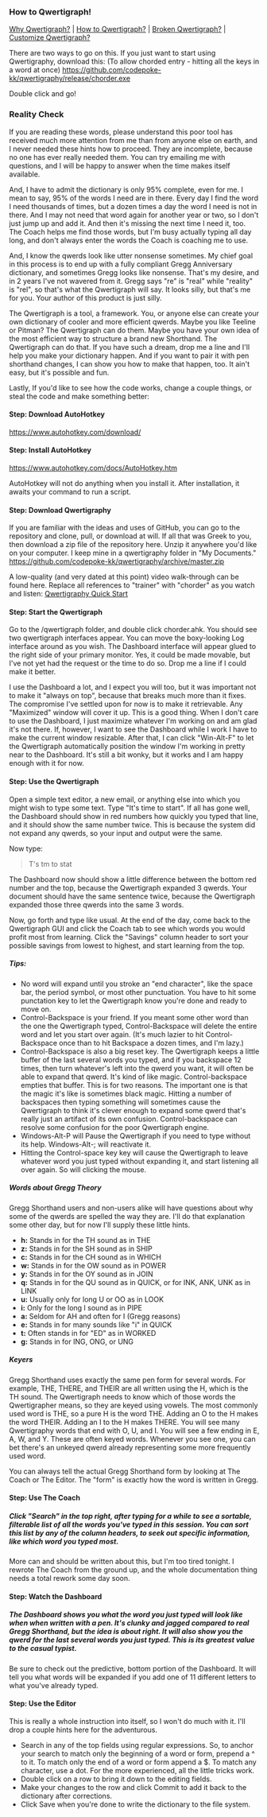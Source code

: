 ### How to Qwertigraph!

[Why Qwertigraph?](https://github.com/codepoke-kk/qwertigraphy/blob/master/WhyQwertigraph.md) | 
[How to Qwertigraph?](https://github.com/codepoke-kk/qwertigraphy/blob/master/HowQwertigraph.md) | 
[Broken Qwertigraph?](https://github.com/codepoke-kk/qwertigraphy/blob/master/FixQwertigraph.md) | 
[Customize Qwertigraph?](https://github.com/codepoke-kk/qwertigraphy/blob/master/CustomizeQwertigraph.md)

There are two ways to go on this. If you just want to start using Qwertigraphy, download this:
(To allow chorded entry - hitting all the keys in a word at once)
https://github.com/codepoke-kk/qwertigraphy/release/chorder.exe

Double click and go!

### Reality Check 
If you are reading these words, please understand this poor tool has received much more attention from me than from anyone else on earth, and I never needed these hints how to proceed. They are incomplete, because no one has ever really needed them. You can try emailing me with questions, and I will be happy to answer when the time makes itself available. 

And, I have to admit the dictionary is only 95% complete, even for me. I mean to say, 95% of the words I need are in there. Every day I find the word I need thousands of times, but a dozen times a day the word I need is not in there. And I may not need that word again for another year or two, so I don't just jump up and add it. And then it's missing the next time I need it, too. The Coach helps me find those words, but I'm busy actually typing all day long, and don't always enter the words the Coach is coaching me to use. 

And, I know the qwerds look like utter nonsense sometimes. My chief goal in this process is to end up with a fully compliant Gregg Anniversary dictionary, and sometimes Gregg looks like nonsense. That's my desire, and in 2 years I've not wavered from it. Gregg says "re" is "real" while "reality" is "rel", so that's what the Qwertigraph will say. It looks silly, but that's me for you. Your author of this product is just silly.

The Qwertigraph is a tool, a framework. You, or anyone else can create your own dictionary of cooler and more efficient qwerds. Maybe you like Teeline or Pitman? The Qwertigraph can do them. Maybe you have your own idea of the most efficient way to structure a brand new Shorthand. The Qwertigraph can do that. If you have such a dream, drop me a line and I'll help you make your dictionary happen. And if you want to pair it with pen shorthand changes, I can show you how to make that happen, too. It ain't easy, but it's possible and fun.  

Lastly, If you'd like to see how the code works, change a couple things, or steal the code and make something better:

#### Step: Download AutoHotkey 
https://www.autohotkey.com/download/

#### Step: Install AutoHotkey 
https://www.autohotkey.com/docs/AutoHotkey.htm

AutoHotkey will not do anything when you install it. After installation, it awaits your command to run a script. 

#### Step: Download Qwertigraphy
If you are familiar with the ideas and uses of GitHub, you can go to the repository and clone, pull, or download at will. If all that was Greek to you, then download a zip file of the repository here. Unzip it anywhere you'd like on your computer. I keep mine in a qwertigraphy folder in "My Documents."
https://github.com/codepoke-kk/qwertigraphy/archive/master.zip

A low-quality (and very dated at this point) video walk-through can be found here. Replace all references to "trainer" with "chorder" as you watch and listen: [Qwertigraphy Quick Start](https://www.youtube.com/watch?v=aPxECydje50)

#### Step: Start the Qwertigraph
Go to the /qwertigraph folder, and double click chorder.ahk. You should see two qwertigraph interfaces appear. You can move the boxy-looking Log interface around as you wish. The Dashboard interface will appear glued to the right side of your primary monitor. Yes, it could be made movable, but I've not yet had the request or the time to do so. Drop me a line if I could make it better. 

I use the Dashboard a lot, and I expect you will too, but it was important not to make it "always on top", because that breaks much more than it fixes. The compromise I've settled upon for now is to make it retrievable. Any "Maximized" window will cover it up. This is a good thing. When I don't care to use the Dashboard, I just maximize whatever I'm working on and am glad it's not there. If, however, I want to see the Dashboard while I work I have to make the current window resizable. After that, I can click "Win-Alt-F" to let the Qwertigraph automatically position the window I'm working in pretty near to the Dashboard. It's still a bit wonky, but it works and I am happy enough with it for now. 

#### Step: Use the Qwertigraph
Open a simple text editor, a new email, or anything else into which you might wish to type some text. Type "It's time to start". If all has gone well, the Dashboard should show in red numbers how quickly you typed that line, and it should show the same number twice. This is because the system did not expand any qwerds, so your input and output were the same. 

Now type:

> T's tm to stat

The Dashboard now should show a little difference between the bottom red number and the top, because the Qwertigraph expanded 3 qwerds. Your document should have the same sentence twice, because the Qwertigraph expanded those three qwerds into the same 3 words. 

Now, go forth and type like usual. At the end of the day, come back to the Qwertigraph GUI and click the Coach tab to see which words you would profit most from learning. Click the "Savings" column header to sort your possible savings from lowest to highest, and start learning from the top. 

##### Tips:
- No word will expand until you stroke an "end character", like the space bar, the period symbol, or most other punctuation. You have to hit some punctation key to let the Qwertigraph know you're done and ready to move on. 
- Control-Backspace is your friend. If you meant some other word than the one the Qwertigraph typed, Control-Backspace will delete the entire word and let you start over again. (It's much lazier to hit Control-Backspace once than to hit Backspace a dozen times, and I'm lazy.)
- Control-Backspace is also a big reset key. The Qwertigraph keeps a little buffer of the last several words you typed, and if you backspace 12 times, then turn whatever's left into the qwerd you want, it will often be able to expand that qwerd. It's kind of like magic. Control-backspace empties that buffer. This is for two reasons. The important one is that the magic it's like is sometimes black magic. Hitting a number of backspaces then typing something will sometimes cause the Qwertigraph to think it's clever enough to expand some qwerd that's really just an artifact of its own confusion. Control-backspace can resolve some confusion for the poor Qwertigraph engine. 
- Windows-Alt-P will Pause the Qwertigraph if you need to type without its help. Windows-Alt-; will reactivate it. 
- Hitting the Control-space key key will cause the Qwertigraph to leave whatever word you just typed without expanding it, and start listening all over again. So will clicking the mouse. 

##### Words about Gregg Theory
Gregg Shorthand users and non-users alike will have questions about why some of the qwerds are spelled the way they are. I'll do that explanation some other day, but for now I'll supply these little hints.
- **h:** Stands in for the TH sound as in THE
- **z:** Stands in for the SH sound as in SHIP
- **c:** Stands in for the CH sound as in WHICH
- **w:** Stands in for the OW sound as in POWER
- **y:** Stands in for the OY sound as in JOIN
- **q:** Stands in for the QU sound as in QUICK, or for INK, ANK, UNK as in LINK
- **u:** Usually only for long U or OO as in LOOK
- **i:** Only for the long I sound as in PIPE
- **a:** Seldom for AH and often for I (Gregg reasons)
- **e:** Stands in for many sounds like "i" in QUICK
- **t:** Often stands in for "ED" as in WORKED
- **g:** Stands in for ING, ONG, or UNG

##### Keyers
Gregg Shorthand uses exactly the same pen form for several words. For example, THE, THERE, and THEIR are all written using the H, which is the TH sound. The Qwertigraph needs to know which of those words the Qwertigrapher means, so they are keyed using vowels. The most commonly used word is THE, so a pure H is the word THE. Adding an O to the H makes the word THEIR. Adding an I to the H makes THERE. You will see many Qwertigraphy words that end with O, U, and I. You will see a few ending in E, A, W, and Y. These are often keyed words. Whenever you see one, you can bet there's an unkeyed qwerd already representing some more frequently used word. 

You can always tell the actual Gregg Shorthand form by looking at The Coach or The Editor. The "form" is exactly how the word is written in Gregg.

#### Step: Use The Coach
##### Click "Search" in the top right, after typing for a while to see a sortable, filterable list of all the words you've typed in this session. You can sort this list by any of the column headers, to seek out specific information, like which word you typed most. 

More can and should be written about this, but I'm too tired tonight. I rewrote The Coach from the ground up, and the whole documentation thing needs a total rework some day soon.

#### Step: Watch the Dashboard 
##### The Dashboard shows you what the word you just typed will look like when when written with a pen. It's clunky and jagged compared to real Gregg Shorthand, but the idea is about right. It will also show you the qwerd for the last several words you just typed. This is its greatest value to the casual typist.

Be sure to check out the predictive, bottom portion of the Dashboard. It will tell you what words will be expanded if you add one of 11 different letters to what you've already typed.

#### Step: Use the Editor
This is really a whole instruction into itself, so I won't do much with it. I'll drop a couple hints here for the adventurous. 

- Search in any of the top fields using regular expressions. So, to anchor your search to match only the beginning of a word or form, prepend a ^ to it. To match only the end of a word or form append a $. To match any character, use a dot. For the more experienced, all the little tricks work. 
- Double click on a row to bring it down to the editing fields. 
- Make your changes to the row and click Commit to add it back to the dictionary after corrections. 
- Click Save when you're done to write the dictionary to the file system. 
